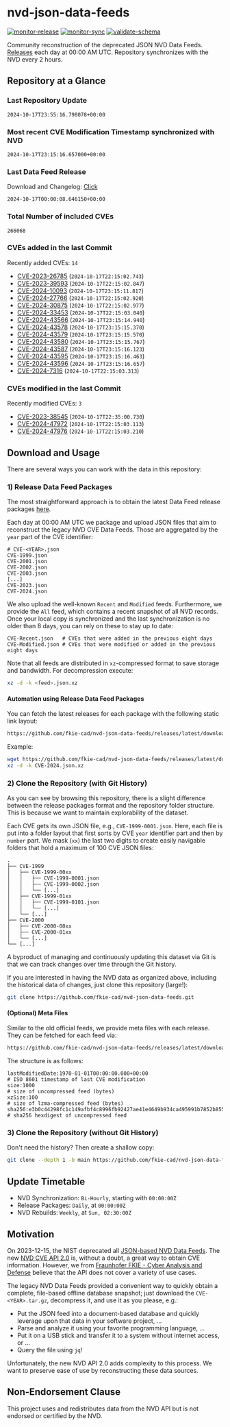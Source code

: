 # nvd-json-data-feeds

[![monitor-release](https://github.com/fkie-cad/nvd-json-data-feeds/actions/workflows/monitor_release.yml/badge.svg)](https://github.com/fkie-cad/nvd-json-data-feeds/actions/workflows/monitor_release.yml)
[![monitor-sync](https://github.com/fkie-cad/nvd-json-data-feeds/actions/workflows/monitor_sync.yml/badge.svg)](https://github.com/fkie-cad/nvd-json-data-feeds/actions/workflows/monitor_sync.yml)
[![validate-schema](https://github.com/fkie-cad/nvd-json-data-feeds/actions/workflows/validate_schema.yml/badge.svg)](https://github.com/fkie-cad/nvd-json-data-feeds/actions/workflows/validate_schema.yml)

Community reconstruction of the deprecated JSON NVD Data Feeds.
[Releases](https://github.com/fkie-cad/nvd-json-data-feeds/releases/latest) each day at 00:00 AM UTC.
Repository synchronizes with the NVD every 2 hours.

## Repository at a Glance

### Last Repository Update

```plain
2024-10-17T23:55:16.798078+00:00
```

### Most recent CVE Modification Timestamp synchronized with NVD

```plain
2024-10-17T23:15:16.657000+00:00
```

### Last Data Feed Release

Download and Changelog: [Click](https://github.com/fkie-cad/nvd-json-data-feeds/releases/latest)

```plain
2024-10-17T00:00:08.646150+00:00
```

### Total Number of included CVEs

```plain
266068
```

### CVEs added in the last Commit

Recently added CVEs: `14`

- [CVE-2023-26785](CVE-2023/CVE-2023-267xx/CVE-2023-26785.json) (`2024-10-17T22:15:02.743`)
- [CVE-2023-39593](CVE-2023/CVE-2023-395xx/CVE-2023-39593.json) (`2024-10-17T22:15:02.847`)
- [CVE-2024-10093](CVE-2024/CVE-2024-100xx/CVE-2024-10093.json) (`2024-10-17T23:15:11.817`)
- [CVE-2024-27766](CVE-2024/CVE-2024-277xx/CVE-2024-27766.json) (`2024-10-17T22:15:02.920`)
- [CVE-2024-30875](CVE-2024/CVE-2024-308xx/CVE-2024-30875.json) (`2024-10-17T22:15:02.977`)
- [CVE-2024-33453](CVE-2024/CVE-2024-334xx/CVE-2024-33453.json) (`2024-10-17T22:15:03.040`)
- [CVE-2024-43566](CVE-2024/CVE-2024-435xx/CVE-2024-43566.json) (`2024-10-17T23:15:14.940`)
- [CVE-2024-43578](CVE-2024/CVE-2024-435xx/CVE-2024-43578.json) (`2024-10-17T23:15:15.370`)
- [CVE-2024-43579](CVE-2024/CVE-2024-435xx/CVE-2024-43579.json) (`2024-10-17T23:15:15.570`)
- [CVE-2024-43580](CVE-2024/CVE-2024-435xx/CVE-2024-43580.json) (`2024-10-17T23:15:15.767`)
- [CVE-2024-43587](CVE-2024/CVE-2024-435xx/CVE-2024-43587.json) (`2024-10-17T23:15:16.123`)
- [CVE-2024-43595](CVE-2024/CVE-2024-435xx/CVE-2024-43595.json) (`2024-10-17T23:15:16.463`)
- [CVE-2024-43596](CVE-2024/CVE-2024-435xx/CVE-2024-43596.json) (`2024-10-17T23:15:16.657`)
- [CVE-2024-7316](CVE-2024/CVE-2024-73xx/CVE-2024-7316.json) (`2024-10-17T22:15:03.313`)


### CVEs modified in the last Commit

Recently modified CVEs: `3`

- [CVE-2023-38545](CVE-2023/CVE-2023-385xx/CVE-2023-38545.json) (`2024-10-17T22:35:00.730`)
- [CVE-2024-47972](CVE-2024/CVE-2024-479xx/CVE-2024-47972.json) (`2024-10-17T22:15:03.113`)
- [CVE-2024-47976](CVE-2024/CVE-2024-479xx/CVE-2024-47976.json) (`2024-10-17T22:15:03.210`)


## Download and Usage

There are several ways you can work with the data in this repository:

### 1) Release Data Feed Packages

The most straightforward approach is to obtain the latest Data Feed release packages [here](https://github.com/fkie-cad/nvd-json-data-feeds/releases/latest).

Each day at 00:00 AM UTC we package and upload JSON files that aim to reconstruct the legacy NVD CVE Data Feeds.
Those are aggregated by the `year` part of the CVE identifier:

```
# CVE-<YEAR>.json
CVE-1999.json
CVE-2001.json
CVE-2002.json
CVE-2003.json
[...]
CVE-2023.json
CVE-2024.json
```

We also upload the well-known `Recent` and `Modified` feeds.
Furthermore, we provide the `All` feed, which contains a recent snapshot of all NVD records.
Once your local copy is synchronized and the last synchronization is no older than 8 days, you can rely on these to stay up to date:

```plain
CVE-Recent.json   # CVEs that were added in the previous eight days
CVE-Modified.json # CVEs that were modified or added in the previous eight days
```

Note that all feeds are distributed in `xz`-compressed format to save storage and bandwidth.
For decompression execute:

```sh
xz -d -k <feed>.json.xz
```

#### Automation using Release Data Feed Packages

You can fetch the latest releases for each package with the following static link layout:

```sh
https://github.com/fkie-cad/nvd-json-data-feeds/releases/latest/download/CVE-<YEAR>.json.xz
```

Example:

```sh
wget https://github.com/fkie-cad/nvd-json-data-feeds/releases/latest/download/CVE-2024.json.xz
xz -d -k CVE-2024.json.xz
```

### 2) Clone the Repository (with Git History)

As you can see by browsing this repository, there is a slight difference between the release packages format and the repository folder structure.
This is because we want to maintain explorability of the dataset.

Each CVE gets its own JSON file, e.g., `CVE-1999-0001.json`.
Here, each file is put into a folder layout that first sorts by CVE `year` identifier part and then by `number` part.
We mask (`xx`) the last two digits to create easily navigable folders that hold a maximum of 100 CVE JSON files:

```plain
.
├── CVE-1999
│   ├── CVE-1999-00xx
│   │   ├── CVE-1999-0001.json
│   │   ├── CVE-1999-0002.json
│   │   └── [...]
│   ├── CVE-1999-01xx
│   │   ├── CVE-1999-0101.json
│   │   └── [...]
│   └── [...]
├── CVE-2000
│   ├── CVE-2000-00xx
│   ├── CVE-2000-01xx
│   └── [...]
└── [...]
```

A byproduct of managing and continuously updating this dataset via Git is that we can track changes over time through the Git history.

If you are interested in having the NVD data as organized above, including the historical data of changes, just clone this repository (large!):

```sh
git clone https://github.com/fkie-cad/nvd-json-data-feeds.git
```

#### (Optional) Meta Files

Similar to the old official feeds, we provide meta files with each release. They can be fetched for each feed via:

```sh
https://github.com/fkie-cad/nvd-json-data-feeds/releases/latest/download/CVE-<YEAR>.meta
```

The structure is as follows:

```plain
lastModifiedDate:1970-01-01T00:00:00.000+00:00                          # ISO 8601 timestamp of last CVE modification
size:1000                                                               # size of uncompressed feed (bytes)
xzSize:100                                                              # size of lzma-compressed feed (bytes)
sha256:e3b0c44298fc1c149afbf4c8996fb92427ae41e4649b934ca495991b7852b855 # sha256 hexdigest of uncompressed feed
```

### 3) Clone the Repository (without Git History)

Don't need the history? Then create a shallow copy:

```sh
git clone --depth 1 -b main https://github.com/fkie-cad/nvd-json-data-feeds.git
```


## Update Timetable

* NVD Synchronization: `Bi-Hourly`, starting with `00:00:00Z`
* Release Packages: `Daily`, at `00:00:00Z`
* NVD Rebuilds: `Weekly`, at `Sun, 02:30:00Z`


## Motivation

On 2023-12-15, the NIST deprecated all [JSON-based NVD Data Feeds](https://nvd.nist.gov/vuln/data-feeds#divRetirementBanner-1).
The new [NVD CVE API 2.0](https://nvd.nist.gov/developers/vulnerabilities) is, without a doubt, a great way to obtain CVE information.
However, we from [Fraunhofer FKIE - Cyber Analysis and Defense](https://www.fkie.fraunhofer.de/en/departments/cad.html) believe that the API does not cover a variety of use cases.

The legacy NVD Data Feeds provided a convenient way to quickly obtain a complete, file-based offline database snapshot; just download the `CVE-<YEAR>.tar.gz`, decompress it, and use it as you please, e.g.:

- Put the JSON feed into a document-based database and quickly leverage upon that data in your software project, ...
- Parse and analyze it using your favorite programming language, ...
- Put it on a USB stick and transfer it to a system without internet access, or ...
- Query the file using `jq`!

Unfortunately, the new NVD API 2.0 adds complexity to this process.
We want to preserve ease of use by reconstructing these data sources.

## Non-Endorsement Clause

This project uses and redistributes data from the NVD API but is not endorsed or certified by the NVD.